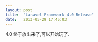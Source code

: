 ```yaml
---
layout: post
title:  "Laravel Framework 4.0 Release"
date:   2013-05-29 17:45:03
---
```


4.0 终于放出来了,可以开始玩了.

